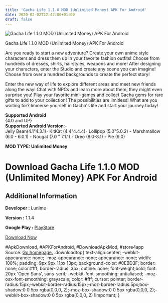 ```yaml
---
title: 'Gacha Life 1.1.0 MOD (Unlimited Money) APK For Android'
date: 2020-02-02T22:42:00+01:00
draft: false
---
```


![Gacha Life 1.1.0 MOD (Unlimited Money) APK For Android](https://i0.wp.com/apkhome.net/wp-content/uploads/2020/02/Gacha-Life-1.1.0-MOD-Unlimited-Money.png "Gacha Life 1.1.0 MOD (Unlimited Money) APK For Android")

  

Gacha Life 1.1.0 MOD (Unlimited Money) APK For Android

Are you ready to start a new adventure? Create your own anime style characters and dress them up in your favorite fashion outfits! Choose from hundreds of dresses, shirts, hairstyles, weapons and more! After designing your characters, enter the Studio and create any scene you can imagine! Choose from over a hundred backgrounds to create the perfect story!

Enter the new way of life to explore different areas and meet new friends along the way! Chat with NPCs and learn more about them, they might even surprise you! Play your favorite mini-games and collect Gacha gems for rare gifts to add to your collection! The possibilities are limitless! What are you waiting for? Immerse yourself in Gacha's life and start your journey today!

**Supported Android**  
{4.0 and UP}  
**Supported Android Version**:-  
Jelly Bean(4.1"4.3.1)- KitKat (4.4"4.4.4)- Lollipop (5.0"5.0.2) - Marshmallow (6.0 - 6.0.1) - Nougat (7.0 " 7.1.1) - Oreo (8.0-8.1) - Pie (9.0)

**MOD TYPE: Unlimited Money**

Download Gacha Life 1.1.0 MOD (Unlimited Money) APK For Android
===============================================================

Additional Information
----------------------

**Developer :** Lunime

**Version :** 1.1.4

**Google Play :** [PlayStore](https://play.google.com/store/apps/details?id=air.com.lunime.gachalife)

  

[Download Now](https://store4app.co/post/gacha-life-1-1-0-mod-unlimited-money-apk-for-android_1580676134)

  
#ApkDownload, #APKForAndroid, #DownloadApkMod, #store4app  
Source: [Go homepage.](https://store4app.co/post/gacha-life-1-1-0-mod-unlimited-money-apk-for-android_1580676134) .downloadtop{ text-align:center; -webkit-appearance: none; -moz-appearance: none; appearance: none; width: 100%; padding: 9px 9px 11px 13px; background-color: #0EBD3F; border: none; color:#fff; border-radius: 3px; outline: none; font-weight;bold; font: 20px 'Open Sans', sans-serif; -webkit-font-smoothing: antialiased; -moz-osx-font-smoothing: grayscale; color: #fff; cursor: pointer; border-radius:15px;-webkit-border-radius:15px;-moz-border-radius:5px;box-shadow:0 0 5px rgba(0,0,0,.2);-moz-box-shadow:0 0 5px rgba(0,0,0,.2);-webkit-box-shadow:0 0 5px rgba(0,0,0,.2) !important; }
